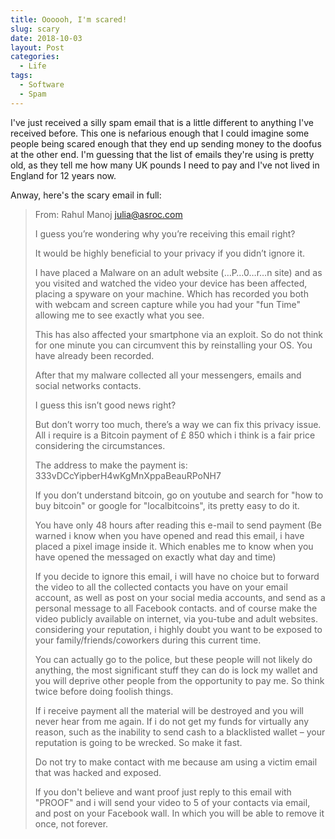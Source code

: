 ```yaml
---
title: Oooooh, I'm scared!
slug: scary
date: 2018-10-03
layout: Post
categories:
  - Life
tags:
  - Software
  - Spam
---
```


I've just received a silly spam email that is a little different to anything I've received before. This one is nefarious enough that I could imagine some people being scared enough that they end up sending money to the doofus at the other end. I'm guessing that the list of emails they're using is pretty old, as they tell me how many UK pounds I need to pay and I've not lived in England for 12 years now.

<!-- more -->

Anway, here's the scary email in full:

> From: Rahul Manoj julia@asroc.com
>
> I guess you’re wondering why you’re receiving this email right?
>
> It would be highly beneficial to your privacy if you didn’t ignore it.
>
> I have placed a Malware on an adult website (…P…0…r…n site) and as you visited and watched the video your device has been affected, placing a spyware on your machine. Which has recorded you both with webcam and screen capture while you had your "fun Time" allowing me to see exactly what you see.
>
> This has also affected your smartphone via an exploit. So do not think for one minute you can circumvent this by reinstalling your OS. You have already been recorded.
>
> After that my malware collected all your messengers, emails and social networks contacts.
>
> I guess this isn’t good news right?
>
> But don’t worry too much, there’s a way we can fix this privacy issue. All i require is a Bitcoin payment of £ 850 which i think is a fair price considering the circumstances.
>
> The address to make the payment is: 333vDCcYipberH4wKgMnXppaBeauRPoNH7
>
> If you don’t understand bitcoin, go on youtube and search for "how to buy bitcoin" or google for "localbitcoins", its pretty easy to do it.
>
> You have only 48 hours after reading this e-mail to send payment (Be warned i know when you have opened and read this email, i have placed a pixel image inside it. Which enables me to know when you have opened the messaged on exactly what day and time)
>
> If you decide to ignore this email, i will have no choice but to forward the video to all the collected contacts you have on your email account, as well as post on your social media accounts, and send as a personal message to all Facebook contacts. and of course make the video publicly available on internet, via you-tube and adult websites. considering your reputation, i highly doubt you want to be exposed to your family/friends/coworkers during this current time.
>
> You can actually go to the police, but these people will not likely do anything, the most significant stuff they can do is lock my wallet and you will deprive other people from the opportunity to pay me. So think twice before doing foolish things.
>
> If i receive payment all the material will be destroyed and you will never hear from me again. If i do not get my funds for virtually any reason, such as the inability to send cash to a blacklisted wallet – your reputation is going to be wrecked. So make it fast.
>
> Do not try to make contact with me because am using a victim email that was hacked and exposed.
>
> If you don't believe and want proof just reply to this email with "PROOF" and i will send your video to 5 of your contacts via email, and post on your Facebook wall. In which you will be able to remove it once, not forever.
